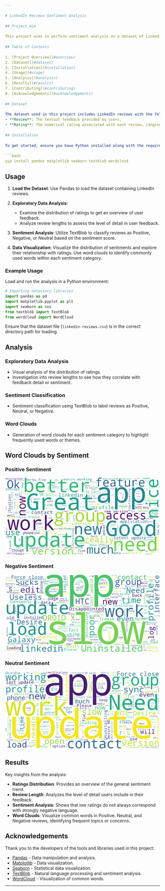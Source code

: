 ```yaml
---

# LinkedIn Reviews Sentiment Analysis

## Project Aim

This project aims to perform sentiment analysis on a dataset of LinkedIn reviews to better understand user feedback based on their ratings and review content. By leveraging various data analysis techniques, we explore how users perceive the platform and identify key themes from their feedback.

## Table of Contents

1. [Project Overview](#overview)
2. [Dataset](#dataset)
3. [Installation](#installation)
4. [Usage](#usage)
5. [Analysis](#analysis)
6. [Results](#results)
7. [Contributing](#contributing)
8. [Acknowledgements](#acknowledgements)

## Dataset

The dataset used in this project includes LinkedIn reviews with the following columns:
- **Review**: The textual feedback provided by users.
- **Rating**: The numerical rating associated with each review, ranging from 1 (lowest) to 5 (highest).

## Installation

To get started, ensure you have Python installed along with the required libraries:

```bash
pip install pandas matplotlib seaborn textblob wordcloud
```

## Usage

1. **Load the Dataset**:
   Use Pandas to load the dataset containing LinkedIn reviews.

2. **Exploratory Data Analysis**:
   - Examine the distribution of ratings to get an overview of user feedback.
   - Analyze review lengths to assess the level of detail in user feedback.

3. **Sentiment Analysis**:
   Utilize TextBlob to classify reviews as Positive, Negative, or Neutral based on the sentiment score.

4. **Data Visualization**:
   Visualize the distribution of sentiments and explore their relationship with ratings. Use word clouds to identify commonly used words within each sentiment category.

### Example Usage

Load and run the analysis in a Python environment:

```python
# Importing necessary libraries
import pandas as pd
import matplotlib.pyplot as plt
import seaborn as sns
from textblob import TextBlob
from wordcloud import WordCloud
```

Ensure that the dataset file (`linkedin-reviews.csv`) is in the correct directory path for loading.

## Analysis

### Exploratory Data Analysis
- Visual analysis of the distribution of ratings.
- Investigation into review lengths to see how they correlate with feedback detail or sentiment.

### Sentiment Classification
- Sentiment classification using TextBlob to label reviews as Positive, Neutral, or Negative.

### Word Clouds
- Generation of word clouds for each sentiment category to highlight frequently used words or themes.
## Word Clouds by Sentiment

### Positive Sentiment
![Positive Word Cloud](Positive_wordcloud.png)

### Negative Sentiment
![Negative Word Cloud](Negative_wordcloud.png)

### Neutral Sentiment
![Neutral Word Cloud](Neutral_wordcloud.png)

## Results

Key insights from the analysis:
- **Ratings Distribution**: Provides an overview of the general sentiment trend.
- **Review Length**: Analyzes the level of detail users include in their feedback.
- **Sentiment Analysis**: Shows that low ratings do not always correspond with strongly negative language.
- **Word Clouds**: Visualize common words in Positive, Neutral, and Negative reviews, identifying frequent topics or concerns.



## Acknowledgements

Thank you to the developers of the tools and libraries used in this project:
- [Pandas](https://pandas.pydata.org/) - Data manipulation and analysis.
- [Matplotlib](https://matplotlib.org/) - Data visualization.
- [Seaborn](https://seaborn.pydata.org/) - Statistical data visualization.
- [TextBlob](https://textblob.readthedocs.io/en/dev/) - Natural language processing and sentiment analysis.
- [WordCloud](https://github.com/amueller/word_cloud) - Visualization of common words.

---
```

